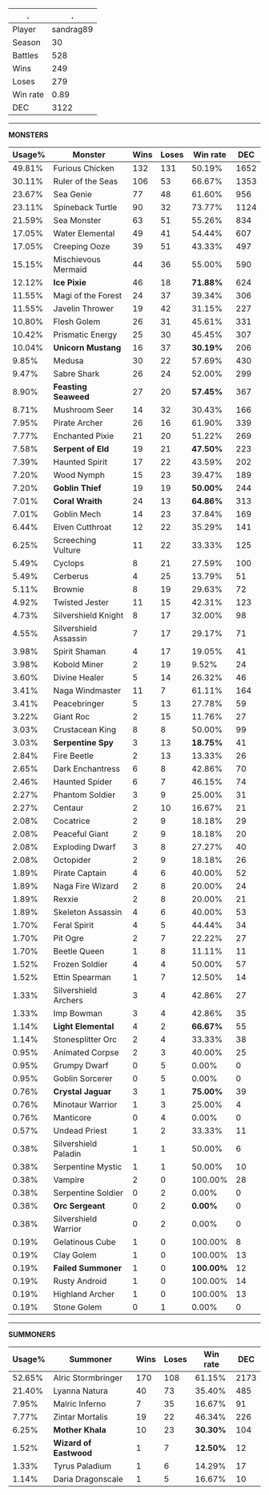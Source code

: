 .|.
|-|-
Player|sandrag89
Season|30
Battles|528
Wins|249
Loses|279
Win rate|0.89
DEC|3122

---
**MONSTERS**

Usage%|Monster|Wins|Loses|Win rate|DEC|
-|-|-|-|-|-|
49.81%|Furious Chicken|132|131|50.19%|1652|
30.11%|Ruler of the Seas|106|53|66.67%|1353|
23.67%|Sea Genie|77|48|61.60%|956|
23.11%|Spineback Turtle|90|32|73.77%|1124|
21.59%|Sea Monster|63|51|55.26%|834|
17.05%|Water Elemental|49|41|54.44%|607|
17.05%|Creeping Ooze|39|51|43.33%|497|
15.15%|Mischievous Mermaid|44|36|55.00%|590|
12.12%|**Ice Pixie**|46|18|**71.88%**|624|
11.55%|Magi of the Forest|24|37|39.34%|306|
11.55%|Javelin Thrower|19|42|31.15%|227|
10.80%|Flesh Golem|26|31|45.61%|331|
10.42%|Prismatic Energy|25|30|45.45%|307|
10.04%|**Unicorn Mustang**|16|37|**30.19%**|206|
9.85%|Medusa|30|22|57.69%|430|
9.47%|Sabre Shark|26|24|52.00%|299|
8.90%|**Feasting Seaweed**|27|20|**57.45%**|367|
8.71%|Mushroom Seer|14|32|30.43%|166|
7.95%|Pirate Archer|26|16|61.90%|339|
7.77%|Enchanted Pixie|21|20|51.22%|269|
7.58%|**Serpent of Eld**|19|21|**47.50%**|223|
7.39%|Haunted Spirit|17|22|43.59%|202|
7.20%|Wood Nymph|15|23|39.47%|189|
7.20%|**Goblin Thief**|19|19|**50.00%**|244|
7.01%|**Coral Wraith**|24|13|**64.86%**|313|
7.01%|Goblin Mech|14|23|37.84%|169|
6.44%|Elven Cutthroat|12|22|35.29%|141|
6.25%|Screeching Vulture|11|22|33.33%|125|
5.49%|Cyclops|8|21|27.59%|100|
5.49%|Cerberus|4|25|13.79%|51|
5.11%|Brownie|8|19|29.63%|72|
4.92%|Twisted Jester|11|15|42.31%|123|
4.73%|Silvershield Knight|8|17|32.00%|98|
4.55%|Silvershield Assassin|7|17|29.17%|71|
3.98%|Spirit Shaman|4|17|19.05%|41|
3.98%|Kobold Miner|2|19|9.52%|24|
3.60%|Divine Healer|5|14|26.32%|46|
3.41%|Naga Windmaster|11|7|61.11%|164|
3.41%|Peacebringer|5|13|27.78%|59|
3.22%|Giant Roc|2|15|11.76%|27|
3.03%|Crustacean King|8|8|50.00%|99|
3.03%|**Serpentine Spy**|3|13|**18.75%**|41|
2.84%|Fire Beetle|2|13|13.33%|26|
2.65%|Dark Enchantress|6|8|42.86%|70|
2.46%|Haunted Spider|6|7|46.15%|74|
2.27%|Phantom Soldier|3|9|25.00%|31|
2.27%|Centaur|2|10|16.67%|21|
2.08%|Cocatrice|2|9|18.18%|29|
2.08%|Peaceful Giant|2|9|18.18%|20|
2.08%|Exploding Dwarf|3|8|27.27%|40|
2.08%|Octopider|2|9|18.18%|26|
1.89%|Pirate Captain|4|6|40.00%|52|
1.89%|Naga Fire Wizard|2|8|20.00%|24|
1.89%|Rexxie|2|8|20.00%|21|
1.89%|Skeleton Assassin|4|6|40.00%|53|
1.70%|Feral Spirit|4|5|44.44%|34|
1.70%|Pit Ogre|2|7|22.22%|27|
1.70%|Beetle Queen|1|8|11.11%|11|
1.52%|Frozen Soldier|4|4|50.00%|57|
1.52%|Ettin Spearman|1|7|12.50%|14|
1.33%|Silvershield Archers|3|4|42.86%|27|
1.33%|Imp Bowman|3|4|42.86%|35|
1.14%|**Light Elemental**|4|2|**66.67%**|55|
1.14%|Stonesplitter Orc|2|4|33.33%|38|
0.95%|Animated Corpse|2|3|40.00%|25|
0.95%|Grumpy Dwarf|0|5|0.00%|0|
0.95%|Goblin Sorcerer|0|5|0.00%|0|
0.76%|**Crystal Jaguar**|3|1|**75.00%**|39|
0.76%|Minotaur Warrior|1|3|25.00%|4|
0.76%|Manticore|0|4|0.00%|0|
0.57%|Undead Priest|1|2|33.33%|11|
0.38%|Silvershield Paladin|1|1|50.00%|6|
0.38%|Serpentine Mystic|1|1|50.00%|10|
0.38%|Vampire|2|0|100.00%|28|
0.38%|Serpentine Soldier|0|2|0.00%|0|
0.38%|**Orc Sergeant**|0|2|**0.00%**|0|
0.38%|Silvershield Warrior|0|2|0.00%|0|
0.19%|Gelatinous Cube|1|0|100.00%|8|
0.19%|Clay Golem|1|0|100.00%|13|
0.19%|**Failed Summoner**|1|0|**100.00%**|12|
0.19%|Rusty Android|1|0|100.00%|14|
0.19%|Highland Archer|1|0|100.00%|13|
0.19%|Stone Golem|0|1|0.00%|0|

---
**SUMMONERS**

Usage%|Summoner|Wins|Loses|Win rate|DEC|
-|-|-|-|-|-|
52.65%|Alric Stormbringer|170|108|61.15%|2173|
21.40%|Lyanna Natura|40|73|35.40%|485|
7.95%|Malric Inferno|7|35|16.67%|91|
7.77%|Zintar Mortalis|19|22|46.34%|226|
6.25%|**Mother Khala**|10|23|**30.30%**|104|
1.52%|**Wizard of Eastwood**|1|7|**12.50%**|12|
1.33%|Tyrus Paladium|1|6|14.29%|17|
1.14%|Daria Dragonscale|1|5|16.67%|10|
